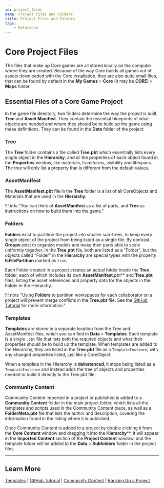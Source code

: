```yaml
---
id: project_files
name: Project Files and Folders
title: Project Files and Folders
tags:
    - Reference
---
```


# Core Project Files

The files that make up Core games are all stored locally on the computer where they are created. Because of the way Core builds all games out of assets downloaded with the Core installation, they are also quite small files, that can be found by default in the **My Games** > **Core** (it may be **CORE**) > **Maps** folder.

## Essential Files of a Core Game Project

In the game file directory, two folders determine the way the project is built, **Tree** and **Asset Manifest**. They contain the essential blueprints of what objects are needed and where they should be to build up the game using these definitions. They can be found in the **Data** folder of the project.

### Tree

The **Tree** folder contains a file called **Tree.pbt** which essentially lists every single object in the **Hierarchy**, and all the properties of each object found in the **Properties** window, like materials, transforms, visibility and lifespans. The tree will only list a property that is different from the default values.

### AssetManifest

The **AssetManifest.pbt** file in the **Tree** folder is a list of all CoreObjects and Materials that are used in the **Hierarchy**.

!!! info "You can think of **AssetManifest** as a list of parts, and **Tree** as instructions on how to build them into the game."

### Folders

**Folders** exist to partition the project into smaller sub-trees, to keep every single object of the project from being listed as a single file. By contrast, **Groups** exist to organize models and make their parts able to scale uniformly together. In the **Tree.pbt** file, both are listed as a "Folder", but the objects called "Folder" in the **Hierarchy** are special types with the property **IsFilePartition** marked as `true`.

Each Folder created in a project creates an actual folder inside the **Tree** folder, each of which includes its own **AssetManifest**.pbt** and **Tree.pbt** files, listing the asset references and property data for the objects in the Folder in the Hierarchy.

!!! note "Using **Folders** to partition workspaces for each collaborator on a project will prevent merge conflicts in the **Tree.pbt** file. See the [GitHub Tutorial](../tutorials/github.md) for more information."

### Templates

**Templates** are stored in a separate location from the Tree and AssetManifest files, which you can find in **Data** > **Templates**. Each template is a single `.pbt` file that lists both the required objects and what their properties should be to build up the template. When templates are added to the Hierarchy, they are listed in the **Tree.pbt** file as a `TemplateInstance`, with any changed properties listed, just like a CoreObject.

When a template in the Hierarchy is **deinstanced**, it stops being listed as a `TemplateInstance` and instead adds the tree of objects and properties needed to build it directly to the Tree.pbt file.

### Community Content

Community Content imported in a project or published is added to a **Community Content** folder in the main project folder, which lists all the templates and scripts used in the Community Content piece, as well as a **FolderMeta.pbt** file that lists the author and description, covering the information found in the listing where it is published.

Once Community Content is added to a project by double clicking it from the **Core Content** window and dragging it into the **Hierarchy****, it will appear in the **Imported Content** section of the **Project Content** window, and the template folder will be added to the **Data** > **Subfolders** folder in the project files.

---

## Learn More

[Templates](../references/templates.md) | [GitHub Tutorial](../tutorials/github.md) | [Community Content](community_content.md) | [Backing Up a Project](backups.md)
